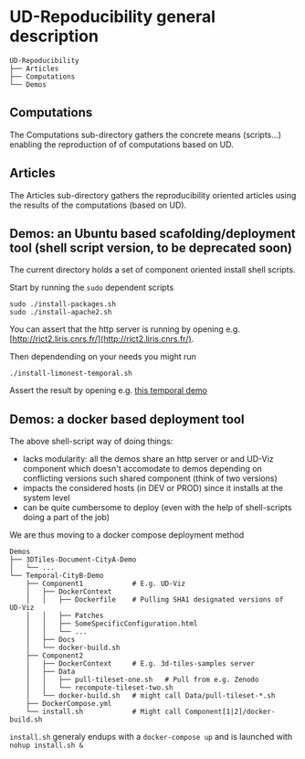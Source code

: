 # UD-Repoducibility general description
```
UD-Repoducibility
├── Articles
├── Computations
└── Demos
```

## Computations
The Computations sub-directory gathers the concrete means (scripts...) enabling the reproduction of of computations based on UD.

## Articles
The Articles sub-directory gathers the reproducibility oriented articles using the results of the computations (based on UD).

## Demos: an Ubuntu based scafolding/deployment tool (shell script version, to be deprecated soon)
The current directory holds a set of component oriented install shell scripts. 

Start by running the `sudo` dependent scripts
```
sudo ./install-packages.sh
sudo ./install-apache2.sh
```
You can assert that the http server is running by opening e.g. [http://rict2.liris.cnrs.fr/](http://rict2.liris.cnrs.fr/).

Then dependending on your needs you might run
```
./install-limonest-temporal.sh
```
Assert the result by opening e.g. [this temporal demo](http://rict2.liris.cnrs.fr/UD-Viz-Temporal-Limonest/UDV-Core/examples/DemoTemporal/Demo.html)

## Demos: a docker based deployment tool
The above shell-script way of doing things:
 - lacks modularity: all the demos share an http server or and UD-Viz component which doesn't accomodate to demos depending on conflicting versions such shared component (think of two versions)
 - impacts the considered hosts (in DEV or PROD) since it installs at the system level
 - can be quite cumbersome to deploy (even with the help of shell-scripts doing a part of the job)
 
We are thus moving to a docker compose deployment method
```
Demos
├── 3DTiles-Document-CityA-Demo
│   └── ...
└── Temporal-CityB-Demo
    ├── Component1            # E.g. UD-Viz
    │   ├── DockerContext
    │   │   ├── Dockerfile    # Pulling SHA1 designated versions of UD-Viz
    │   │   ├── Patches
    │   │   ├── SomeSpecificConfiguration.html
    │   │   └── ...
    │   ├── Docs
    │   └── docker-build.sh
    ├── Component2
    │   ├── DockerContext     # E.g. 3d-tiles-samples server
    │   ├── Data
    │   │   ├── pull-tileset-one.sh   # Pull from e.g. Zenodo
    │   │   └── recompute-tileset-two.sh
    │   └── docker-build.sh   # might call Data/pull-tileset-*.sh
    ├── DockerCompose.yml
    └── install.sh            # Might call Component[1|2]/docker-build.sh  
```

`install.sh` generaly endups with a `docker-compose up` and is launched with `nohup install.sh &`

